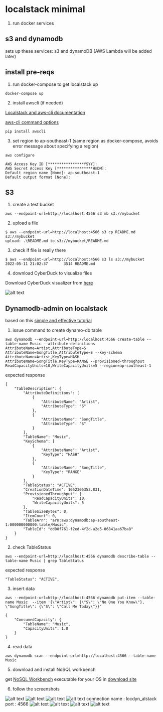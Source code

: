 # localstack minimal

1. run docker services


## s3 and dynamodb

sets up these services: s3 and dynamoDB (AWS Lambda will be added later)

## install pre-reqs

1. run docker-compose to get localstack up

```
docker-compose up

```


2. install awscli (if needed)

[Localstack and aws-cli documentation](https://docs.localstack.cloud/integrations/aws-cli/)

[aws-cli command options](https://docs.aws.amazon.com/cli/latest/userguide/cli-configure-options.html)

```
pip install awscli

```

3. set region to ap-southeast-1 (same region as docker-compose, avoids error message about specifying a region)

```
aws configure

AWS Access Key ID [****************YSYY]:
AWS Secret Access Key [****************HmDM]:
Default region name [None]: ap-southeast-1
Default output format [None]:
```

## S3

1. create a test bucket
```
aws --endpoint-url=http://localhost:4566 s3 mb s3://mybucket
```

2. upload a file

```
$ aws --endpoint-url=http://localhost:4566 s3 cp README.md s3://mybucket
upload: .\README.md to s3://mybucket/README.md
```

3. check if file is really there    

```
$ aws --endpoint-url=http://localhost:4566 s3 ls s3://mybucket
2022-05-11 21:02:37       3514 README.md
```

4. download CyberDuck to visualize files

Download CyberDuck visualizer from [here](https://cyberduck.io/download/)

![alt text](img\s3_00.png "07")


## Dynamodb-admin on localstack

based on this [simple and effective tutorial](https://onexlab-io.medium.com/docker-compose-dynamodb-localstack-a967a8f49a0e)


1. issue command to create dynamo-db table

```
aws dynamodb --endpoint-url=http://localhost:4566 create-table --table-name Music --attribute-definitions AttributeName=Artist,AttributeType=S AttributeName=SongTitle,AttributeType=S --key-schema AttributeName=Artist,KeyType=HASH AttributeName=SongTitle,KeyType=RANGE --provisioned-throughput ReadCapacityUnits=10,WriteCapacityUnits=5 --region=ap-southeast-1

```

expected response

```
{
    "TableDescription": {
        "AttributeDefinitions": [
            {
                "AttributeName": "Artist",
                "AttributeType": "S"
            },
            {
                "AttributeName": "SongTitle",
                "AttributeType": "S"
            }
        ],
        "TableName": "Music",
        "KeySchema": [
            {
                "AttributeName": "Artist",
                "KeyType": "HASH"
            },
            {
                "AttributeName": "SongTitle",
                "KeyType": "RANGE"
            }
        ],
        "TableStatus": "ACTIVE",
        "CreationDateTime": 1652305352.831,
        "ProvisionedThroughput": {
            "ReadCapacityUnits": 10,
            "WriteCapacityUnits": 5
        },
        "TableSizeBytes": 0,
        "ItemCount": 0,
        "TableArn": "arn:aws:dynamodb:ap-southeast-1:000000000000:table/Music",
        "TableId": "dd00f761-f2ed-4f2d-a2e5-06841aa67ba8"
    }
}
```

2. check TableStatus

```
aws --endpoint-url=http://localhost:4566 dynamodb describe-table --table-name Music | grep TableStatus
```

expected response
```
"TableStatus": "ACTIVE",
```

3. insert data

```
aws --endpoint-url=http://localhost:4566 dynamodb put-item --table-name Music  --item '{\"Artist\": {\"S\": \"No One You Know\"}, \"SongTitle\": {\"S\": \"Call Me Today\"}}'

{
    "ConsumedCapacity": {
        "TableName": "Music",
        "CapacityUnits": 1.0
    }
}
```


4. read data

```
aws dynamodb scan --endpoint-url=http://localhost:4566 --table-name Music
```

5. download and install NoSQL workbench

get [NoSQL Workbench](https://docs.aws.amazon.com/amazondynamodb/latest/developerguide/workbench.html) executable for your OS in [download site](https://docs.aws.amazon.com/amazondynamodb/latest/developerguide/workbench.settingup.html)

6. follow the screenshots

![alt text](img/dyn_00.png "00")
![alt text](img/dyn_01.png "01")
![alt text](img/dyn_02.png "02")
![alt text](img/dyn_03.png "03")
connection name : locdyn_alstack port : 4566
![alt text](img/dyn_04.png "04")
![alt text](img/dyn_05.png "05")
![alt text](img/dyn_06.png "06")
![alt text](img/dyn_07.png "07")





